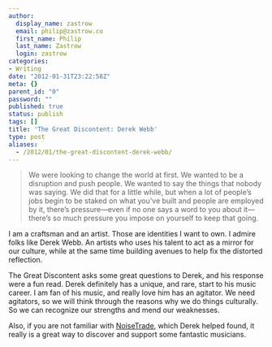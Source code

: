```yaml
---
author:
  display_name: zastrow
  email: philip@zastrow.co
  first_name: Philip
  last_name: Zastrow
  login: zastrow
categories:
- Writing
date: "2012-01-31T23:22:58Z"
meta: {}
parent_id: "0"
password: ""
published: true
status: publish
tags: []
title: 'The Great Discontent: Derek Webb'
type: post
aliases:
  - /2012/01/the-great-discontent-derek-webb/
---
```

<blockquote>
<p>We were looking to change the world at first. We wanted to be a disruption and push people. We wanted to say the things that nobody was saying. We did that for a little while, but when a lot of people’s jobs begin to be staked on what you’ve built and people are employed by it, there’s pressure—even if no one says a word to you about it—there’s so much pressure you impose on yourself to keep that going.</p>
</blockquote>
<p>I am a craftsman and an artist. Those are identities I want to own. I admire folks like Derek Webb. An artists who uses his talent to act as a mirror for our culture, while at the same time building avenues to help fix the distorted reflection.</p>
<p>The Great Discontent asks some great questions to Derek, and his response were a fun read. Derek definitely has a unique, and rare, start to his music career. I am fan of his music, and really love him has an agitator. We need agitators, so we will think through the reasons why we do things culturally. So we can recognize our strengths and mend our weaknesses.</p>
<p>Also, if you are not familiar with <a href="http://www.noisetrade.com">NoiseTrade</a>, which Derek helped found, it really is a great way to discover and support some fantastic musicians.</p>

